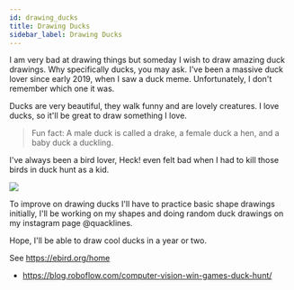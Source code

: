 ```yaml
---
id: drawing_ducks
title: Drawing Ducks
sidebar_label: Drawing Ducks
---
```


I am very bad at drawing things but someday I wish to draw amazing duck drawings. Why specifically ducks, you may ask. I've been a massive duck lover since early 2019, when I saw a duck meme. Unfortunately, I don't remember which one it was.

Ducks are very beautiful, they walk funny and are lovely creatures. I love ducks, so it'll be great to draw something I love.

> Fun fact: A male duck is called a drake, a female duck a hen, and a baby duck a duckling.

I've always been a bird lover, Heck! even felt bad when I had to kill those birds in duck hunt as a kid.

![](/img//duck_hunt.jpg)

To improve on drawing ducks I'll have to practice basic shape drawings initially, I'll be working on my shapes and doing random duck drawings on my instagram page @quacklines.

Hope, I'll be able to draw cool ducks in a year or two.

See https://ebird.org/home
- https://blog.roboflow.com/computer-vision-win-games-duck-hunt/
